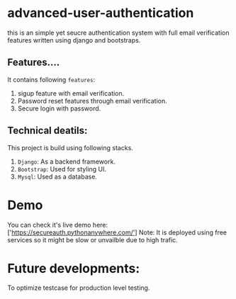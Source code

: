 # advanced-user-authentication
this is an simple yet seucre authentication system with full email verification features written using django and bootstraps.

## Features....
It contains following `features`:
1. sigup feature with email verification.
2. Password reset features through email verification.
3. Secure login with password.

## Technical deatils:
This project is build using following stacks.
1. `Django`: As a backend framework.
2. `Bootstrap`: Used for styling UI.
3. `Mysql`:  Used as  a database.

# Demo
You can check it's live demo here: ['https://secureauth.pythonanywhere.com/']
  Note: It is deployed using free services so it might be slow or unvailble due to high trafic.
# Future developments:
To optimize testcase for production level testing.
